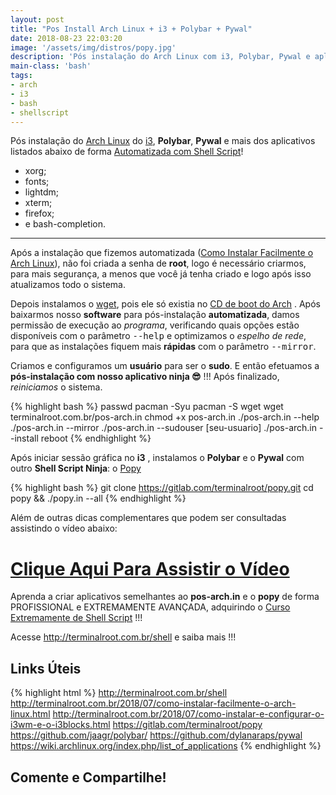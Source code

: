 ```yaml
---
layout: post
title: "Pos Install Arch Linux + i3 + Polybar + Pywal"
date: 2018-08-23 22:03:20
image: '/assets/img/distros/popy.jpg'
description: 'Pós instalação do Arch Linux com i3, Polybar, Pywal e aplicativos.'
main-class: 'bash'
tags:
- arch
- i3
- bash
- shellscript
---
```


Pós instalação do [Arch Linux](http://terminalroot.com.br/2018/07/como-instalar-facilmente-o-arch-linux.html) do [i3](http://terminalroot.com.br/2018/07/como-instalar-e-configurar-o-i3wm-e-o-i3blocks.html), __Polybar__, __Pywal__ e mais dos aplicativos listados abaixo de forma [Automatizada com Shell Script](http://terminalroot.com.br/shell)!

+ xorg;
+ fonts;
+ lightdm;
+ xterm;
+ firefox;
+ e bash-completion.

***

Após a instalação que fizemos automatizada ([Como Instalar Facilmente o Arch Linux](http://terminalroot.com.br/2018/07/como-instalar-facilmente-o-arch-linux.html)), não foi criada a senha de __root__, logo é necessário criarmos, para mais segurança, a menos que você já tenha criado e logo após isso atualizamos todo o sistema. 

Depois instalamos o [wget](https://www.gnu.org/software/wget/), pois ele só existia no [CD de boot do Arch](https://www.archlinux.org/download/) . Após baixarmos nosso __software__ para pós-instalação __automatizada__, damos permissão de execução ao _programa_, verificando quais opções estão disponíveis com o parâmetro <kbd>--help</kbd> e optimizamos o _espelho de rede_, para que as instalações fiquem mais __rápidas__ com o parâmetro <kbd>--mirror</kbd>. 

Criamos e configuramos um __usuário__ para ser o __sudo__. E então efetuamos a __pós-instalação com nosso aplicativo ninja 😎__ !!! Após finalizado, _reiniciamos_ o sistema.

{% highlight bash %}
passwd
pacman -Syu
pacman -S wget
wget terminalroot.com.br/pos-arch.in
chmod +x pos-arch.in
./pos-arch.in --help
./pos-arch.in --mirror
./pos-arch.in --sudouser [seu-usuario]
./pos-arch.in --install
reboot
{% endhighlight %}

Após iniciar sessão gráfica no __i3__ , instalamos o __Polybar__ e o __Pywal__ com outro __Shell Script Ninja__: o [Popy](https://gitlab.com/terminalroot/popy)

{% highlight bash %}
git clone https://gitlab.com/terminalroot/popy.git
cd popy && ./popy.in --all
{% endhighlight %}

Além de outras dicas complementares que podem ser consultadas assistindo o vídeo abaixo:

# [Clique Aqui Para Assistir o Vídeo](https://www.youtube.com/watch?v=DdJb2N8twbU)

Aprenda a criar aplicativos semelhantes ao __pos-arch.in__ e o __popy__ de forma PROFISSIONAL e EXTREMAMENTE AVANÇADA, adquirindo o [Curso Extremamente de Shell Script](http://terminalroot.com.br/shell) !!!

Acesse <http://terminalroot.com.br/shell> e saiba mais !!!

## Links Úteis

{% highlight html %}
http://terminalroot.com.br/shell
http://terminalroot.com.br/2018/07/como-instalar-facilmente-o-arch-linux.html
http://terminalroot.com.br/2018/07/como-instalar-e-configurar-o-i3wm-e-o-i3blocks.html
https://gitlab.com/terminalroot/popy
https://github.com/jaagr/polybar/
https://github.com/dylanaraps/pywal
https://wiki.archlinux.org/index.php/list_of_applications
{% endhighlight %}

## Comente e Compartilhe!
